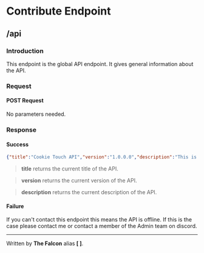# Contribute Endpoint

## /api

### Introduction

This endpoint is the global API endpoint. It gives general information about the API.

### Request

#### POST Request

No parameters needed.

### Response

#### Success

```json
{"title":"Cookie Touch API","version":"1.0.0.0","description":"This is the API for handling themes and scripts in Cookie Touch."}
```
> **title** returns the current title of the API.

> **version** returns the current version of the API.

> **description** returns the current description of the API.

#### Failure

If you can't contact this endpoint this means the API is offline. If this is the case please contact me or contact a member of the Admin team on discord.
___

Written by **The Falcon** alias **[ ]**.